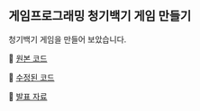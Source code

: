 ## 게임프로그래밍 청기백기 게임 만들기

청기백기 게임을 만들어 보았습니다.


🙌 [원본 코드](https://github.com/GGallangE/Game-Prograaming/blob/main/1012/%EC%B2%AD%EA%B8%B0%EB%B0%B1%EA%B8%B0%20%EA%B2%8C%EC%9E%84)

🙌 [수정된 코드](https://github.com/GGallangE/Game-Prograaming/blob/main/1012/test.cpp)

🙌 [발표 자료](https://github.com/GGallangE/Game-Prograaming/blob/main/1012/%EC%B2%AD%EA%B8%B0%EB%B0%B1%EA%B8%B0.pptx)
